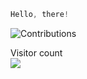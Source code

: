 ```cpp
Hello, there!
```

![Contributions](https://github-readme-stats.vercel.app/api?username=shaoyihao&theme=tokyonight&show_icons=true)

<p align="left"> 
  Visitor count<br>
  <img src="https://profile-counter.glitch.me/shaoyihao/count.svg" />
</p>

<!---
shaoyihao/shaoyihao is a ✨ special ✨ repository because its `README.md` (this file) appears on your GitHub profile.
You can click the Preview link to take a look at your changes.
--->
